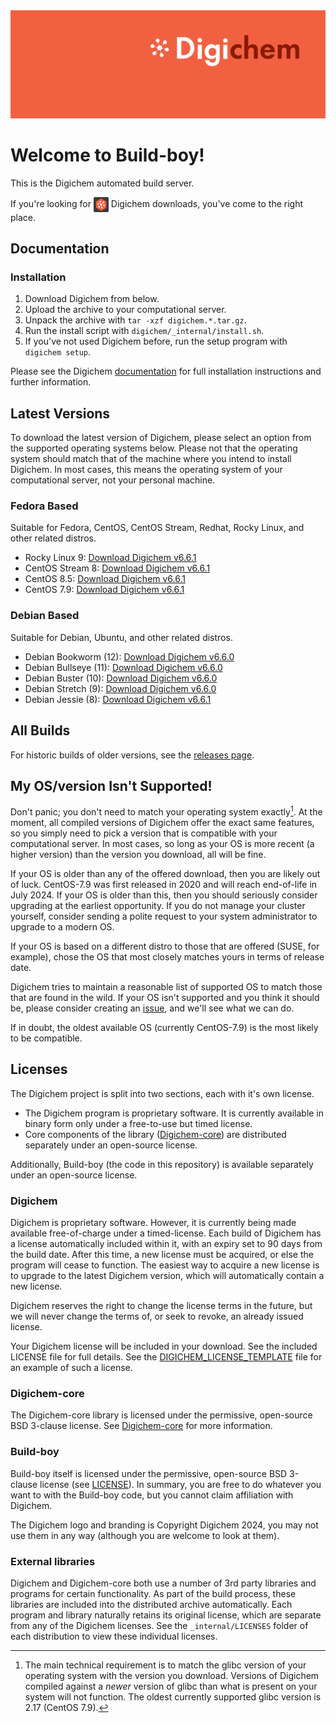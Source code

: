 <img src="Banner.png" alt="Banner" />

# Welcome to Build-boy!

This is the Digichem automated build server.

If you're looking for <img src="Logo.png" alt="Banner" height=24 valign=middle /> Digichem downloads, you've come to the right place.

## Documentation

### Installation

1. Download Digichem from below.
1. Upload the archive to your computational server.
1. Unpack the archive with `tar -xzf digichem.*.tar.gz`.
1. Run the install script with `digichem/_internal/install.sh`.
1. If you've not used Digichem before, run the setup program with `digichem setup`.

Please see the Digichem [documentation](https://doc.digi-chem.co.uk) for full installation instructions and further information.

## Latest Versions

To download the latest version of Digichem, please select an option from the supported operating systems below.
Please not that the operating system should match that of the machine where you intend to install Digichem.
In most cases, this means the operating system of your computational server, not your personal machine.

### Fedora Based

Suitable for Fedora, CentOS, CentOS Stream, Redhat, Rocky Linux, and other related distros.

- Rocky Linux 9: <!-- Rocky-Linux-9 --> [Download Digichem v6.6.1](https://github.com/Digichem-Project/build-boy/releases/download/6.6.1-Rocky-Linux-9/digichem.6.6.1.Rocky-Linux-9.tar.gz)
- CentOS Stream 8: <!-- CentOS-Stream-8 --> [Download Digichem v6.6.1](https://github.com/Digichem-Project/build-boy/releases/download/6.6.1-CentOS-Stream-8/digichem.6.6.1.CentOS-Stream-8.tar.gz)
- CentOS 8.5: <!-- CentOS-8.5 --> [Download Digichem v6.6.1](https://github.com/Digichem-Project/build-boy/releases/download/6.6.1-CentOS-8.5/digichem.6.6.1.CentOS-8.5.tar.gz)
- CentOS 7.9: <!-- CentOS-7.9 --> [Download Digichem v6.6.1](https://github.com/Digichem-Project/build-boy/releases/download/6.6.1-CentOS-7.9/digichem.6.6.1.CentOS-7.9.tar.gz)

### Debian Based

Suitable for Debian, Ubuntu, and other related distros.

- Debian Bookworm (12): <!-- Debian-Bookworm --> [Download Digichem v6.6.0](https://github.com/Digichem-Project/build-boy/releases/download/6.6.0-Debian-Bookworm/digichem.6.6.0.Debian-Bookworm.tar.gz)
- Debian Bullseye (11): <!-- Debian-Bullseye --> [Download Digichem v6.6.0](https://github.com/Digichem-Project/build-boy/releases/download/6.6.0-Debian-Bullseye/digichem.6.6.0.Debian-Bullseye.tar.gz)
- Debian Buster (10): <!-- Debian-Buster --> [Download Digichem v6.6.0](https://github.com/Digichem-Project/build-boy/releases/download/6.6.0-Debian-Buster/digichem.6.6.0.Debian-Buster.tar.gz)
- Debian Stretch (9): <!-- Debian-Stretch --> [Download Digichem v6.6.0](https://github.com/Digichem-Project/build-boy/releases/download/6.6.0-Debian-Stretch/digichem.6.6.0.Debian-Stretch.tar.gz)
- Debian Jessie (8): <!-- Debian-Jessie --> [Download Digichem v6.6.1](https://github.com/Digichem-Project/build-boy/releases/download/6.6.1-Debian-Jessie/digichem.6.6.1.Debian-Jessie.tar.gz)

## All Builds

For historic builds of older versions, see the [releases page](https://github.com/Digichem-Project/build-boy/releases).

## My OS/version Isn't Supported!

Don't panic; you don't need to match your operating system exactly[^1]. At the moment, all compiled
versions of Digichem offer the exact same features, so you simply need to pick a version that is compatible
with your computational server. In most cases, so long as your OS is more recent (a higher version) than
the version you download, all will be fine.

If your OS is older than any of the offered download, then you are likely out of luck. CentOS-7.9 was first
released in 2020 and will reach end-of-life in July 2024. If your OS is older than this, then you should
seriously consider upgrading at the earliest opportunity. If you do not manage your cluster yourself,
consider sending a polite request to your system administrator to upgrade to a modern OS.

If your OS is based on a different distro to those that are offered (SUSE, for example), chose the OS
that most closely matches yours in terms of release date.

Digichem tries to maintain a reasonable list of supported OS to match those that are found in the wild.
If your OS isn't supported and you think it should be, please consider creating an
[issue](https://github.com/Digichem-Project/build-boy/issues), and we'll see what we can do.

If in doubt, the oldest available OS (currently CentOS-7.9) is the most likely to be compatible.

[^1]: The main technical requirement is to match the glibc version of your operating system with the version you download.
Versions of Digichem compiled against a *newer* version of glibc than what is present on your system will not function.
The oldest currently supported glibc version is 2.17 (CentOS 7.9).

## Licenses

The Digichem project is split into two sections, each with it's own license.
 - The Digichem program is proprietary software. It is currently available in binary form only under a free-to-use but timed license. 
 - Core components of the library ([Digichem-core](https://github.com/Digichem-Project/digichem-core)) are distributed separately under an open-source license.

Additionally, Build-boy (the code in this repository) is available separately under an open-source license.

### Digichem

Digichem is proprietary software. However, it is currently being made available free-of-charge under a timed-license.
Each build of Digichem has a license automatically included within it, with an expiry set to
90 days from the build date. After this time, a new license must be acquired, or else the 
program will cease to function. The easiest way to acquire a new license is to upgrade to the
latest Digichem version, which will automatically contain a new license.

Digichem reserves the right to change the license terms in the future, but we will never change the terms of, or seek to revoke,
an already issued license.

Your Digichem license will be included in your download. See the included LICENSE file for full details.
See the [DIGICHEM_LICENSE_TEMPLATE](DIGICHEM_LICENSE_TEMPLATE.md) file for an example of such a license.

### Digichem-core

The Digichem-core library is licensed under the permissive, open-source BSD 3-clause license.
See [Digichem-core](https://github.com/Digichem-Project/digichem-core) for more information.

### Build-boy

Build-boy itself is licensed under the permissive, open-source BSD 3-clause license (see [LICENSE](LICENSE)).
In summary, you are free to do whatever you want to with the Build-boy code, but you cannot claim
affiliation with Digichem.

The Digichem logo and branding is Copyright Digichem 2024, you may not use them in any way (although you are welcome to look at them).

### External libraries

Digichem and Digichem-core both use a number of 3rd party libraries and programs for certain functionality.
As part of the build process, these libraries are included into the distributed archive automatically.
Each program and library naturally retains its original license, which are separate from any of the Digichem licenses.
See the `_internal/LICENSES` folder of each distribution to view these individual licenses.
